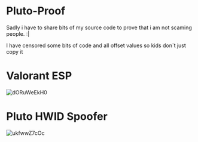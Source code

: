 # Pluto-Proof

Sadly i have to share bits of my source code to prove that i am not scaming people. :|

I have censored some bits of code and all offset values so kids don´t just copy it
# Valorant ESP

![dORuWeEkH0](https://user-images.githubusercontent.com/104271057/183738425-f8760333-7b06-4866-ab8d-5c5fcb3cb9e0.png)

# Pluto HWID Spoofer

![ukfwwZ7cOc](https://user-images.githubusercontent.com/104271057/183912228-c44c589d-6f85-4239-a7fd-0e81a9655d3a.png)
